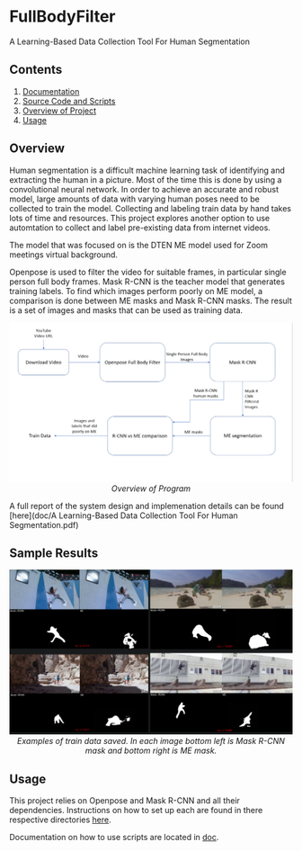 # FullBodyFilter
A Learning-Based Data Collection Tool For Human Segmentation

## Contents
1. [Documentation](doc/)
2. [Source Code and Scripts](src/)
3. [Overview of Project](#overview)
4. [Usage](#usage)


## Overview
Human segmentation is a difficult machine learning task of identifying and extracting the human in a picture. Most of the time this is done by using a convolutional neural network. In order to achieve an accurate and robust model, large amounts of data with varying human poses need to be collected to train the model. Collecting and labeling train data by hand takes lots of time and resources. This project explores another option to use automtation to collect and label pre-existing data from internet videos. 

The model that was focused on is the DTEN ME model used for Zoom meetings virtual background. 

Openpose is used to filter the video for suitable frames, in particular single person full body frames. Mask R-CNN is the teacher model that generates training labels. To find which images perform poorly on ME model, a comparison is done between ME masks and Mask R-CNN masks. The result is a set of images and masks that can be used as training data.

<p align ="center">
  <img src="/img/overview.png" width="1000" />
  <em>Overview of Program</em>
</p>



A full report of the system design and implemenation details can be found [here](doc/A Learning-Based Data Collection Tool For Human Segmentation.pdf)

## Sample Results

<p float="left" align ="center">
  <img src="/img/results.png" width="1000" />
  <em>Examples of train data saved. In each image bottom left is Mask R-CNN mask and bottom right is ME mask.</em>
</p>

## Usage
This project relies on Openpose and Mask R-CNN and all their dependencies. Instructions on how to set up each are found in there respective directories [here](dependencies/).

Documentation on how to use scripts are located in [doc](doc/).
